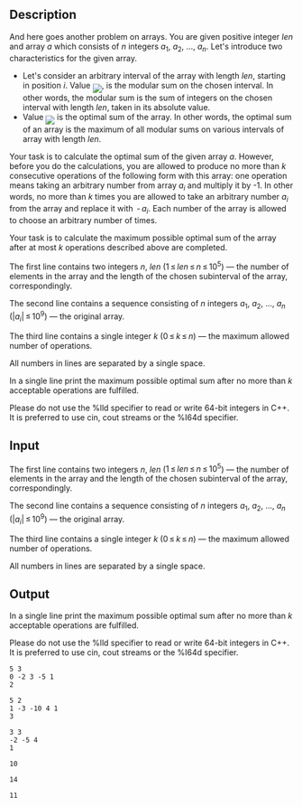 ## Description

<div><p>And here goes another problem on arrays. You are given positive integer <span class="tex-span"><i>len</i></span> and array <span class="tex-span"><i>a</i></span> which consists of <span class="tex-span"><i>n</i></span> integers <span class="tex-span"><i>a</i><sub class="lower-index">1</sub></span>, <span class="tex-span"><i>a</i><sub class="lower-index">2</sub></span>, ..., <span class="tex-span"><i>a</i><sub class="lower-index"><i>n</i></sub></span>. Let's introduce two characteristics for the given array.</p><ul> <li> Let's consider an arbitrary interval of the array with length <span class="tex-span"><i>len</i></span>, starting in position <span class="tex-span"><i>i</i></span>. Value <img align="middle" class="tex-formula" src="file://G4EGNp7j.png" style="max-width: 100.0%;max-height: 100.0%;">, is the <span class="tex-font-style-bf">modular sum</span> on the chosen interval. In other words, the modular sum is the sum of integers on the chosen interval with length <span class="tex-span"><i>len</i></span>, taken in its absolute value.</li><li> Value <img align="middle" class="tex-formula" src="file://Q0oMKWNp.png" style="max-width: 100.0%;max-height: 100.0%;"> is the <span class="tex-font-style-bf">optimal sum</span> of the array. In other words, the optimal sum of an array is the maximum of all modular sums on various intervals of array with length <span class="tex-span"><i>len</i></span>. </li></ul><p>Your task is to calculate the optimal sum of the given array <span class="tex-span"><i>a</i></span>. However, before you do the calculations, you are allowed to produce <span class="tex-font-style-bf">no more</span> than <span class="tex-span"><i>k</i></span> consecutive operations of the following form with this array: one operation means taking an arbitrary number from array <span class="tex-span"><i>a</i><sub class="lower-index"><i>i</i></sub></span> and multiply it by -1. In other words, no more than <span class="tex-span"><i>k</i></span> times you are allowed to take an arbitrary number <span class="tex-span"><i>a</i><sub class="lower-index"><i>i</i></sub></span> from the array and replace it with <span class="tex-span"> - <i>a</i><sub class="lower-index"><i>i</i></sub></span>. Each number of the array is allowed to choose an arbitrary number of times.</p><p>Your task is to calculate the maximum possible optimal sum of the array after at most <span class="tex-span"><i>k</i></span> operations described above are completed.</p></div><div class="input-specification"><p>The first line contains two integers <span class="tex-span"><i>n</i></span>, <span class="tex-span"><i>len</i></span> (<span class="tex-span">1 ≤ <i>len</i> ≤ <i>n</i> ≤ 10<sup class="upper-index">5</sup></span>) — the number of elements in the array and the length of the chosen subinterval of the array, correspondingly. </p><p>The second line contains a sequence consisting of <span class="tex-span"><i>n</i></span> integers <span class="tex-span"><i>a</i><sub class="lower-index">1</sub></span>, <span class="tex-span"><i>a</i><sub class="lower-index">2</sub></span>, ..., <span class="tex-span"><i>a</i><sub class="lower-index"><i>n</i></sub></span> <span class="tex-span">(|<i>a</i><sub class="lower-index"><i>i</i></sub>| ≤ 10<sup class="upper-index">9</sup>)</span> — the original array. </p><p>The third line contains a single integer <span class="tex-span"><i>k</i></span> (<span class="tex-span">0 ≤ <i>k</i> ≤ <i>n</i></span>) — the maximum allowed number of operations. </p><p>All numbers in lines are separated by a single space.</p></div><div class="output-specification"><p>In a single line print the maximum possible optimal sum after no more than <span class="tex-span"><i>k</i></span> acceptable operations are fulfilled. </p><p>Please do not use the <span class="tex-font-style-tt">%lld</span> specifier to read or write 64-bit integers in С++. It is preferred to use <span class="tex-font-style-tt">cin</span>, <span class="tex-font-style-tt">cout</span> streams or the <span class="tex-font-style-tt">%I64d</span> specifier.</p></div>

## Input

<p>The first line contains two integers <span class="tex-span"><i>n</i></span>, <span class="tex-span"><i>len</i></span> (<span class="tex-span">1 ≤ <i>len</i> ≤ <i>n</i> ≤ 10<sup class="upper-index">5</sup></span>) — the number of elements in the array and the length of the chosen subinterval of the array, correspondingly. </p><p>The second line contains a sequence consisting of <span class="tex-span"><i>n</i></span> integers <span class="tex-span"><i>a</i><sub class="lower-index">1</sub></span>, <span class="tex-span"><i>a</i><sub class="lower-index">2</sub></span>, ..., <span class="tex-span"><i>a</i><sub class="lower-index"><i>n</i></sub></span> <span class="tex-span">(|<i>a</i><sub class="lower-index"><i>i</i></sub>| ≤ 10<sup class="upper-index">9</sup>)</span> — the original array. </p><p>The third line contains a single integer <span class="tex-span"><i>k</i></span> (<span class="tex-span">0 ≤ <i>k</i> ≤ <i>n</i></span>) — the maximum allowed number of operations. </p><p>All numbers in lines are separated by a single space.</p>

## Output

<p>In a single line print the maximum possible optimal sum after no more than <span class="tex-span"><i>k</i></span> acceptable operations are fulfilled. </p><p>Please do not use the <span class="tex-font-style-tt">%lld</span> specifier to read or write 64-bit integers in С++. It is preferred to use <span class="tex-font-style-tt">cin</span>, <span class="tex-font-style-tt">cout</span> streams or the <span class="tex-font-style-tt">%I64d</span> specifier.</p>





```input1
5 3
0 -2 3 -5 1
2

```




```input2
5 2
1 -3 -10 4 1
3

```




```input3
3 3
-2 -5 4
1

```




```output1
10

```




```output2
14

```




```output3
11

```


